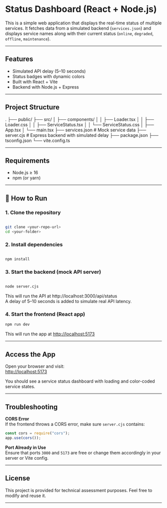 # Status Dashboard (React + Node.js)

This is a simple web application that displays the real-time status of multiple services. It fetches data from a simulated backend (`services.json`) and displays service names along with their current status (`online`, `degraded`, `offline`, `maintenance`).

---

## Features

- Simulated API delay (5–10 seconds)
- Status badges with dynamic colors
- Built with React + Vite
- Backend with Node.js + Express

---

## Project Structure

.
├── public/
├── src/
│ ├── components/
│ │ ├── Loader.tsx
│ │ ├── Loader.css
│ │ ├── ServiceStatus.tsx
│ │ └── ServiceStatus.css
│ ├── App.tsx
│ └── main.tsx
├── services.json # Mock service data
├── server.cjs # Express backend with simulated delay
├── package.json
├── tsconfig.json
└── vite.config.ts


---

## Requirements

- Node.js ≥ 16
- npm (or yarn)

---

## 🔧 How to Run

### 1. Clone the repository

```bash

git clone <your-repo-url>
cd <your-folder>

```

###  2. Install dependencies
```bash

npm install

```

###  3. Start the backend (mock API server)
```bash

node server.cjs

```
This will run the API at http://localhost:3000/api/status  
A delay of 5–10 seconds is added to simulate real API latency.


### 4. Start the frontend (React app)

```bash
npm run dev
```
This will run the app at [http://localhost:5173](http://localhost:5173)

---

## Access the App

Open your browser and visit:  
[http://localhost:5173](http://localhost:5173)

You should see a service status dashboard with loading and color-coded service states.

---

## Troubleshooting

**CORS Error**  
If the frontend throws a CORS error, make sure `server.cjs` contains:

```js
const cors = require("cors");
app.use(cors());
```

**Port Already in Use**  
Ensure that ports `3000` and `5173` are free or change them accordingly in your server or Vite config.

---

## License

This project is provided for technical assessment purposes. Feel free to modify and reuse it.

---
